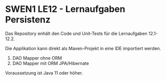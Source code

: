 # SWEN1 LE12 - Lernaufgaben Persistenz  

Das Repository enhält den Code und Unit-Tests für die Lernaufgaben 12.1-12.2.

Die Applikation kann direkt als Maven-Projekt in eine IDE importiert werden. 

1. DAO Mapper ohne ORM
2. DAO Mapper mit ORM JPA/Hibernate

Voraussetzung ist Java 11 oder höher. 

